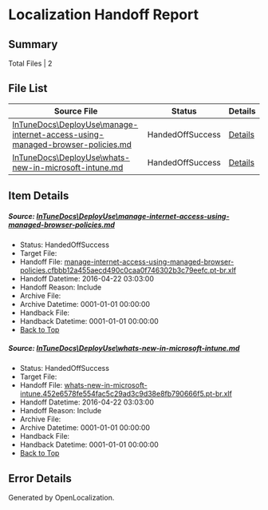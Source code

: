 # <a name='report-top'></a> Localization Handoff Report

## Summary
 Total Files | 2

## File List
 Source File | Status | Details 
 ----------- | ------ | ------- 
 [InTuneDocs\DeployUse\manage-internet-access-using-managed-browser-policies.md](https://github.com/Microsoft/IntuneDocs-pr/blob/cb63c1304c46b414213f5c17f71ddde9b57e5721/InTuneDocs/DeployUse/manage-internet-access-using-managed-browser-policies.md) | HandedOffSuccess | [Details](#2e60048b4a9777505bf925bdef2de805fe7e90f867)
 [InTuneDocs\DeployUse\whats-new-in-microsoft-intune.md](https://github.com/Microsoft/IntuneDocs-pr/blob/cb63c1304c46b414213f5c17f71ddde9b57e5721/InTuneDocs/DeployUse/whats-new-in-microsoft-intune.md) | HandedOffSuccess | [Details](#b4baf87a9d986d7864a47afc5ec65b1f43f022ef286)

## Item Details
##### <a name='2e60048b4a9777505bf925bdef2de805fe7e90f867'></a> Source: [InTuneDocs\DeployUse\manage-internet-access-using-managed-browser-policies.md](https://github.com/Microsoft/IntuneDocs-pr/blob/cb63c1304c46b414213f5c17f71ddde9b57e5721/InTuneDocs/DeployUse/manage-internet-access-using-managed-browser-policies.md)
* Status: HandedOffSuccess
* Target File: 
* Handoff File: [manage-internet-access-using-managed-browser-policies.cfbbb12a455aecd490c0caa0f746302b3c79eefc.pt-br.xlf](https://github.com/Microsoft/EM.handoff/blob/01e2570ffb8abbd19ffd3c7803e75cf9d2fd16a2/ol-handoff/Microsoft/IntuneDocs-pr.pt-br/master/manage-internet-access-using-managed-browser-policies.cfbbb12a455aecd490c0caa0f746302b3c79eefc.pt-br.xlf)
* Handoff Datetime: 2016-04-22 03:03:00
* Handoff Reason: Include
* Archive File: 
* Archive Datetime: 0001-01-01 00:00:00
* Handback File: 
* Handback Datetime: 0001-01-01 00:00:00
* [Back to Top](#report-top)

##### <a name='b4baf87a9d986d7864a47afc5ec65b1f43f022ef286'></a> Source: [InTuneDocs\DeployUse\whats-new-in-microsoft-intune.md](https://github.com/Microsoft/IntuneDocs-pr/blob/cb63c1304c46b414213f5c17f71ddde9b57e5721/InTuneDocs/DeployUse/whats-new-in-microsoft-intune.md)
* Status: HandedOffSuccess
* Target File: 
* Handoff File: [whats-new-in-microsoft-intune.452e6578fe554fac5c29ad3c9d38e8fb790666f5.pt-br.xlf](https://github.com/Microsoft/EM.handoff/blob/01e2570ffb8abbd19ffd3c7803e75cf9d2fd16a2/ol-handoff/Microsoft/IntuneDocs-pr.pt-br/master/whats-new-in-microsoft-intune.452e6578fe554fac5c29ad3c9d38e8fb790666f5.pt-br.xlf)
* Handoff Datetime: 2016-04-22 03:03:00
* Handoff Reason: Include
* Archive File: 
* Archive Datetime: 0001-01-01 00:00:00
* Handback File: 
* Handback Datetime: 0001-01-01 00:00:00
* [Back to Top](#report-top)


## Error Details

Generated by OpenLocalization.
